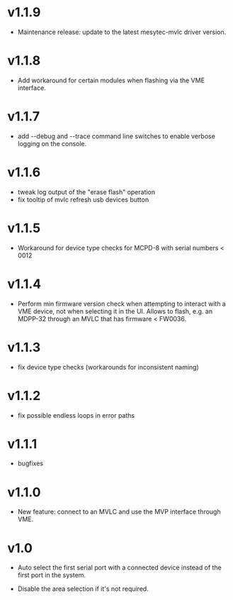 v1.1.9
======

* Maintenance release: update to the latest mesytec-mvlc driver version.

v1.1.8
======

* Add workaround for certain modules when flashing via the VME interface.

v1.1.7
======

* add --debug and --trace command line switches to enable verbose logging on
  the console.

v1.1.6
======

* tweak log output of the "erase flash" operation
* fix tooltip of mvlc refresh usb devices button

v1.1.5
======

* Workaround for device type checks for MCPD-8 with serial numbers < 0012

v1.1.4
======

* Perform min firmware version check when attempting to interact with a VME
  device, not when selecting it in the UI. Allows to flash, e.g. an MDPP-32
  through an MVLC that has firmware < FW0036.

v1.1.3
======

* fix device type checks (workarounds for inconsistent naming)

v1.1.2
======

* fix possible endless loops in error paths

v1.1.1
======

* bugfixes

v1.1.0
======

* New feature: connect to an MVLC and use the MVP interface through VME.

v1.0
====

* Auto select the first serial port with a connected device instead of the
  first port in the system.

* Disable the area selection if it's not required.
